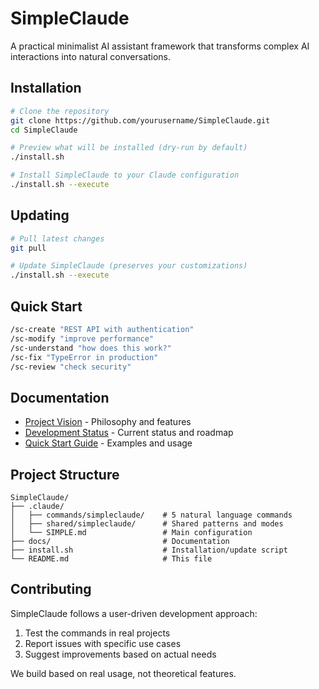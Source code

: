 # SimpleClaude

A practical minimalist AI assistant framework that transforms complex AI interactions into natural conversations.

## Installation

```bash
# Clone the repository
git clone https://github.com/yourusername/SimpleClaude.git
cd SimpleClaude

# Preview what will be installed (dry-run by default)
./install.sh

# Install SimpleClaude to your Claude configuration
./install.sh --execute
```

## Updating

```bash
# Pull latest changes
git pull

# Update SimpleClaude (preserves your customizations)
./install.sh --execute
```

## Quick Start

```bash
/sc-create "REST API with authentication"
/sc-modify "improve performance"
/sc-understand "how does this work?"
/sc-fix "TypeError in production"
/sc-review "check security"
```

## Documentation

- [Project Vision](docs/VISION.md) - Philosophy and features
- [Development Status](docs/PHASES.md) - Current status and roadmap
- [Quick Start Guide](docs/README.md) - Examples and usage

## Project Structure

```
SimpleClaude/
├── .claude/
│   ├── commands/simpleclaude/    # 5 natural language commands
│   ├── shared/simpleclaude/      # Shared patterns and modes
│   └── SIMPLE.md                 # Main configuration
├── docs/                         # Documentation
├── install.sh                    # Installation/update script
└── README.md                     # This file
```

## Contributing

SimpleClaude follows a user-driven development approach:

1. Test the commands in real projects
2. Report issues with specific use cases
3. Suggest improvements based on actual needs

We build based on real usage, not theoretical features.
